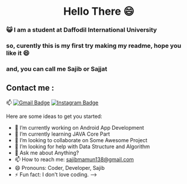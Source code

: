 <h1 align="center">Hello There 😄</h1>

### :smiley_cat: I am a student at Daffodil International University

### so, curently this is my first try making my readme, hope you like it 😄
### and, you can call me Sajib or Sajjat







## Contact me : 
📫 [![Gmail Badge](https://img.shields.io/badge/-sajibmamun-blue?style=flat-roundedrectangle&logo=Gmail&logoColor=white&link=mailto:sajibmamun138@gmail.com)](sajibmamun138@gmail.com)
[![Instagram Badge](https://img.shields.io/badge/-sajibmamun-E4405F?style=flat-roundedrectangle&logo=instagram&logoColor=white&link=https://www.instagram.com/sajib_mamun/)](https://www.instagram.com/sajib_mamun/)



Here are some ideas to get you started:

- 🔭 I’m currently working on Android App Development
- 🌱 I’m currently learning  JAVA Core Part
- 👯 I’m looking to collaborate on Some Awesome Project
- 🤔 I’m looking for help with Data Structure and Algorithm
- 💬 Ask me about Anything? 
- 📫 How to reach me: sajibmamun138@gmail.com 
- 😄 Pronouns: Coder, Developer, Sajib
- ⚡ Fun fact: I don't love coding.
-->
